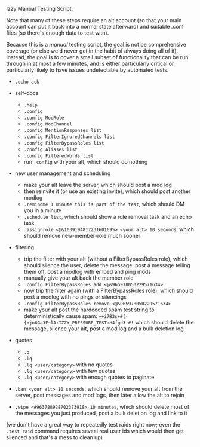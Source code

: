 Izzy Manual Testing Script:

Note that many of these steps require an alt account (so that your main account can put it back into a normal state afterward) and suitable .conf files (so there's enough data to test with).

Because this is a *manual* testing script, the goal is not be comprehensive coverage (or else we'd never get in the habit of always doing all of it). Instead, the goal is to cover a small subset of functionality that can be run through in at most a few minutes, and is either particularly critical or particularly likely to have issues undetectable by automated tests.

- `.echo ack`

- self-docs
  - `.help`
  - `.config`
  - `.config ModRole`
  - `.config ModChannel`
  - `.config MentionResponses list`
  - `.config FilterIgnoredChannels list`
  - `.config FilterBypassRoles list`
  - `.config Aliases list`
  - `.config FilteredWords list`
  - run `.config` with your alt, which should do nothing

- new user management and scheduling
  - make your alt leave the server, which should post a mod log
  - then reinvite it (or use an existing invite), which should post another modlog
  - `.remindme 1 minute this is part of the test`, which should DM you in a minute
  - `.schedule list`, which should show a role removal task and an echo task
  - `.assignrole <@&1039194817231601695> <your alt> 10 seconds`, which should remove new-member-role much sooner

- filtering
  - trip the filter with your alt (without a FilterBypassRoles role), which should silence the user, delete the message, post a message telling them off, post a modlog with embed and ping mods
  - manually give your alt back the member role
  - `.config FilterBypassRoles add <@&965978050229571634>`
  - now trip the filter again (with a FilterBypassRoles role), which should post a modlog with no pings or silencings
  - `.config FilterBypassRoles remove <@&965978050229571634>`
  - make your alt post the hardcoded spam test string to deterministically cause spam: `=+i7B3s+#(-{×jn6Ga3F~lA:IZZY_PRESSURE_TEST:H4fgd3!#!` which should delete the message, silence your alt, post a mod log and a bulk deletion log

- quotes
  - `.q`
  - `.lq`
  - `.lq <user/category>` with no quotes
  - `.lq <user/category>` with few quotes
  - `.lq <user/category>` with enough quotes to paginate

- `.ban <your alt> 10 seconds`, which should remove your alt from the server, post messages and mod logs, then later allow the alt to rejoin

- `.wipe <#963788928702373918> 10 minutes`, which should delete most of the messages you just produced, post a bulk deletion log and link to it

(we don't have a great way to repeatedly test raids right now; even the `.test raid` command requires seveal real user ids which would then get silenced and that's a mess to clean up)
